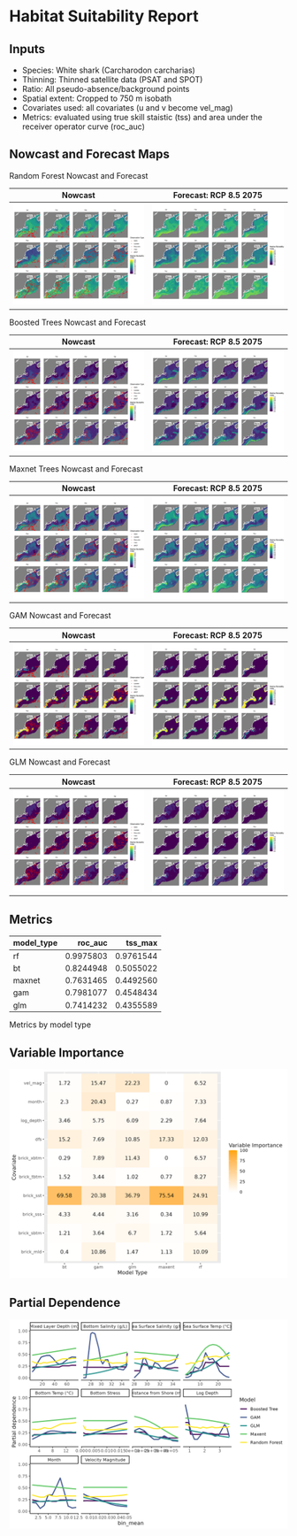 Habitat Suitability Report
================

## Inputs

- Species: White shark (Carcharodon carcharias)
- Thinning: Thinned satellite data (PSAT and SPOT)
- Ratio: All pseudo-absence/background points
- Spatial extent: Cropped to 750 m isobath
- Covariates used: all covariates (u and v become vel_mag)
- Metrics: evaluated using true skill staistic (tss) and area under the
  receiver operator curve (roc_auc)

## Nowcast and Forecast Maps

Random Forest Nowcast and Forecast

| Nowcast | Forecast: RCP 8.5 2075 |
|:--:|:--:|
| ![](../../../../tidy_reports/versions/c11/100360/c11.100360.01_12_rf_compiled_casts.png) | ![](../../../../tidy_reports/versions/c11/100364/c11.100364.01_12_rf_compiled_casts.png) |

Boosted Trees Nowcast and Forecast

| Nowcast | Forecast: RCP 8.5 2075 |
|:--:|:--:|
| ![](../../../../tidy_reports/versions/c11/100360/c11.100360.01_12_bt_compiled_casts.png) | ![](../../../../tidy_reports/versions/c11/100364/c11.100364.01_12_bt_compiled_casts.png) |

Maxnet Trees Nowcast and Forecast

| Nowcast | Forecast: RCP 8.5 2075 |
|:--:|:--:|
| ![](../../../../tidy_reports/versions/c11/100360/c11.100360.01_12_maxent_compiled_casts.png) | ![](../../../../tidy_reports/versions/c11/100364/c11.100364.01_12_maxent_compiled_casts.png) |

GAM Nowcast and Forecast

| Nowcast | Forecast: RCP 8.5 2075 |
|:--:|:--:|
| ![](../../../../tidy_reports/versions/c11/100360/c11.100360.01_12_gam_compiled_casts.png) | ![](../../../../tidy_reports/versions/c11/100364/c11.100364.01_12_gam_compiled_casts.png) |

GLM Nowcast and Forecast

| Nowcast | Forecast: RCP 8.5 2075 |
|:--:|:--:|
| ![](../../../../tidy_reports/versions/c11/100360/c11.100360.01_12_glm_compiled_casts.png) | ![](../../../../tidy_reports/versions/c11/100364/c11.100364.01_12_glm_compiled_casts.png) |

## Metrics

| model_type |   roc_auc |   tss_max |
|:-----------|----------:|----------:|
| rf         | 0.9975803 | 0.9761544 |
| bt         | 0.8244948 | 0.5055022 |
| maxnet     | 0.7631465 | 0.4492560 |
| gam        | 0.7981077 | 0.4548434 |
| glm        | 0.7414232 | 0.4355589 |

Metrics by model type

## Variable Importance

![](m11.10036_tidy_compiled_files/figure-gfm/variable_importance-1.png)

## Partial Dependence

![](m11.10036_tidy_compiled_files/figure-gfm/partial_dependence-1.png)
